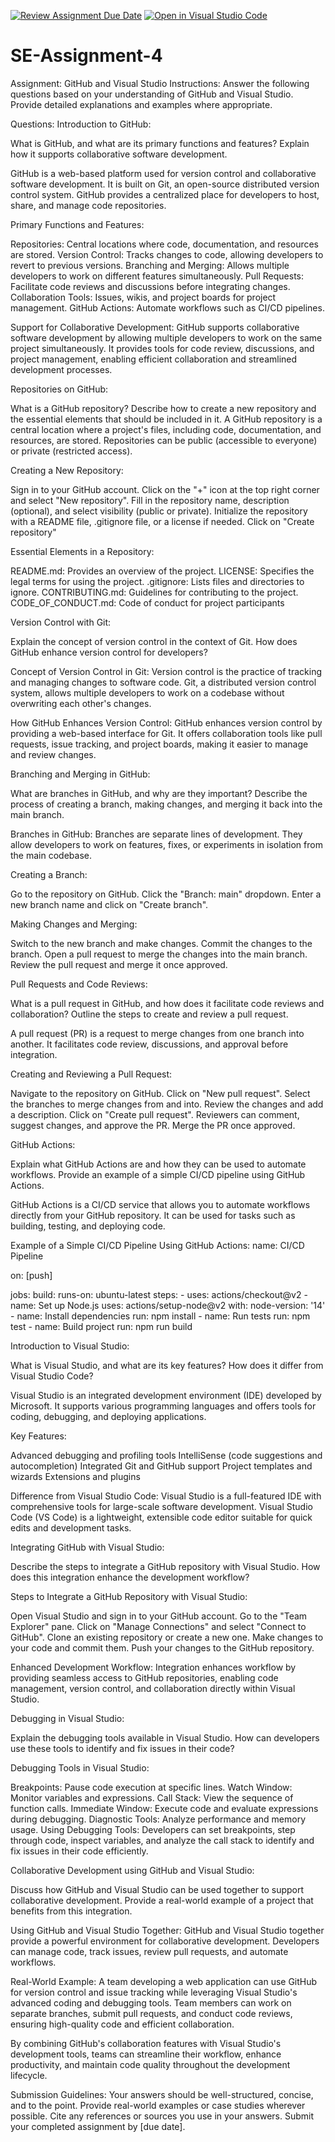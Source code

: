 [![Review Assignment Due Date](https://classroom.github.com/assets/deadline-readme-button-22041afd0340ce965d47ae6ef1cefeee28c7c493a6346c4f15d667ab976d596c.svg)](https://classroom.github.com/a/GvXCZgfk)
[![Open in Visual Studio Code](https://classroom.github.com/assets/open-in-vscode-2e0aaae1b6195c2367325f4f02e2d04e9abb55f0b24a779b69b11b9e10269abc.svg)](https://classroom.github.com/online_ide?assignment_repo_id=15341523&assignment_repo_type=AssignmentRepo)
# SE-Assignment-4
Assignment: GitHub and Visual Studio
Instructions:
Answer the following questions based on your understanding of GitHub and Visual Studio. Provide detailed explanations and examples where appropriate.

Questions:
Introduction to GitHub:

What is GitHub, and what are its primary functions and features? Explain how it supports collaborative software development.

GitHub is a web-based platform used for version control and collaborative software development. It is built on Git, an open-source distributed version control system. GitHub provides a centralized place for developers to host, share, and manage code repositories.

Primary Functions and Features:

Repositories: Central locations where code, documentation, and resources are stored.
Version Control: Tracks changes to code, allowing developers to revert to previous versions.
Branching and Merging: Allows multiple developers to work on different features simultaneously.
Pull Requests: Facilitate code reviews and discussions before integrating changes.
Collaboration Tools: Issues, wikis, and project boards for project management.
GitHub Actions: Automate workflows such as CI/CD pipelines.

Support for Collaborative Development:
GitHub supports collaborative software development by allowing multiple developers to work on the same project simultaneously. It provides tools for code review, discussions, and project management, enabling efficient collaboration and streamlined development processes.

Repositories on GitHub:

What is a GitHub repository? Describe how to create a new repository and the essential elements that should be included in it.
A GitHub repository is a central location where a project's files, including code, documentation, and resources, are stored. Repositories can be public (accessible to everyone) or private (restricted access).

Creating a New Repository:

Sign in to your GitHub account.
Click on the "+" icon at the top right corner and select "New repository".
Fill in the repository name, description (optional), and select visibility (public or private).
Initialize the repository with a README file, .gitignore file, or a license if needed.
Click on "Create repository"

Essential Elements in a Repository:

README.md: Provides an overview of the project.
LICENSE: Specifies the legal terms for using the project.
.gitignore: Lists files and directories to ignore.
CONTRIBUTING.md: Guidelines for contributing to the project.
CODE_OF_CONDUCT.md: Code of conduct for project participants

Version Control with Git:

Explain the concept of version control in the context of Git. How does GitHub enhance version control for developers?

Concept of Version Control in Git:
Version control is the practice of tracking and managing changes to software code. Git, a distributed version control system, allows multiple developers to work on a codebase without overwriting each other's changes.

How GitHub Enhances Version Control:
GitHub enhances version control by providing a web-based interface for Git. It offers collaboration tools like pull requests, issue tracking, and project boards, making it easier to manage and review changes.

Branching and Merging in GitHub:

What are branches in GitHub, and why are they important? Describe the process of creating a branch, making changes, and merging it back into the main branch.

Branches in GitHub:
Branches are separate lines of development. They allow developers to work on features, fixes, or experiments in isolation from the main codebase.

Creating a Branch:

Go to the repository on GitHub.
Click the "Branch: main" dropdown.
Enter a new branch name and click on "Create branch".

Making Changes and Merging:

Switch to the new branch and make changes.
Commit the changes to the branch.
Open a pull request to merge the changes into the main branch.
Review the pull request and merge it once approved.

Pull Requests and Code Reviews:

What is a pull request in GitHub, and how does it facilitate code reviews and collaboration? Outline the steps to create and review a pull request.

A pull request (PR) is a request to merge changes from one branch into another. It facilitates code review, discussions, and approval before integration.

Creating and Reviewing a Pull Request:

Navigate to the repository on GitHub.
Click on "New pull request".
Select the branches to merge changes from and into.
Review the changes and add a description.
Click on "Create pull request".
Reviewers can comment, suggest changes, and approve the PR.
Merge the PR once approved.

GitHub Actions:

Explain what GitHub Actions are and how they can be used to automate workflows. Provide an example of a simple CI/CD pipeline using GitHub Actions.

GitHub Actions is a CI/CD service that allows you to automate workflows directly from your GitHub repository. It can be used for tasks such as building, testing, and deploying code.

Example of a Simple CI/CD Pipeline Using GitHub Actions:
name: CI/CD Pipeline

on: [push]

jobs:
  build:
    runs-on: ubuntu-latest
    steps:
    - uses: actions/checkout@v2
    - name: Set up Node.js
      uses: actions/setup-node@v2
      with:
        node-version: '14'
    - name: Install dependencies
      run: npm install
    - name: Run tests
      run: npm test
    - name: Build project
      run: npm run build

Introduction to Visual Studio:

What is Visual Studio, and what are its key features? How does it differ from Visual Studio Code?

Visual Studio is an integrated development environment (IDE) developed by Microsoft. It supports various programming languages and offers tools for coding, debugging, and deploying applications.

Key Features:

Advanced debugging and profiling tools
IntelliSense (code suggestions and autocompletion)
Integrated Git and GitHub support
Project templates and wizards
Extensions and plugins

Difference from Visual Studio Code:
Visual Studio is a full-featured IDE with comprehensive tools for large-scale software development. Visual Studio Code (VS Code) is a lightweight, extensible code editor suitable for quick edits and development tasks.

Integrating GitHub with Visual Studio:

Describe the steps to integrate a GitHub repository with Visual Studio. How does this integration enhance the development workflow?

Steps to Integrate a GitHub Repository with Visual Studio:

Open Visual Studio and sign in to your GitHub account.
Go to the "Team Explorer" pane.
Click on "Manage Connections" and select "Connect to GitHub".
Clone an existing repository or create a new one.
Make changes to your code and commit them.
Push your changes to the GitHub repository.

Enhanced Development Workflow:
Integration enhances workflow by providing seamless access to GitHub repositories, enabling code management, version control, and collaboration directly within Visual Studio.

Debugging in Visual Studio:

Explain the debugging tools available in Visual Studio. How can developers use these tools to identify and fix issues in their code?

Debugging Tools in Visual Studio:

Breakpoints: Pause code execution at specific lines.
Watch Window: Monitor variables and expressions.
Call Stack: View the sequence of function calls.
Immediate Window: Execute code and evaluate expressions during debugging.
Diagnostic Tools: Analyze performance and memory usage.
Using Debugging Tools:
Developers can set breakpoints, step through code, inspect variables, and analyze the call stack to identify and fix issues in their code efficiently.

Collaborative Development using GitHub and Visual Studio:

Discuss how GitHub and Visual Studio can be used together to support collaborative development. Provide a real-world example of a project that benefits from this integration.

Using GitHub and Visual Studio Together:
GitHub and Visual Studio together provide a powerful environment for collaborative development. Developers can manage code, track issues, review pull requests, and automate workflows.

Real-World Example:
A team developing a web application can use GitHub for version control and issue tracking while leveraging Visual Studio's advanced coding and debugging tools. Team members can work on separate branches, submit pull requests, and conduct code reviews, ensuring high-quality code and efficient collaboration.

By combining GitHub's collaboration features with Visual Studio's development tools, teams can streamline their workflow, enhance productivity, and maintain code quality throughout the development lifecycle.


Submission Guidelines:
Your answers should be well-structured, concise, and to the point.
Provide real-world examples or case studies wherever possible.
Cite any references or sources you use in your answers.
Submit your completed assignment by [due date].
